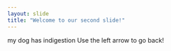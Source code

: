 ```yaml
---
layout: slide
title: "Welcome to our second slide!"
---
```

my dog has indigestion
Use the left arrow to go back!
